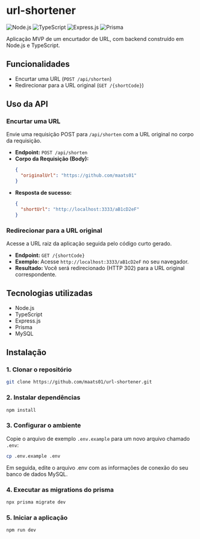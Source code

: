 # url-shortener

![Node.js](https://img.shields.io/badge/Node.js-43853D?style=for-the-badge&logo=node.js&logoColor=white)
![TypeScript](https://img.shields.io/badge/TypeScript-3178C6?style=for-the-badge&logo=typescript&logoColor=white)
![Express.js](https://img.shields.io/badge/Express.js-000000?style=for-the-badge&logo=express&logoColor=white)
![Prisma](https://img.shields.io/badge/Prisma-2D3748?style=for-the-badge&logo=prisma&logoColor=white)

Aplicação MVP de um encurtador de URL, com backend construído em Node.js e TypeScript.

## Funcionalidades

- Encurtar uma URL (`POST /api/shorten`)
- Redirecionar para a URL original (`GET /{shortCode}`)

## Uso da API

### Encurtar uma URL

Envie uma requisição POST para `/api/shorten` com a URL original no corpo da requisição.

- **Endpoint:** `POST /api/shorten`
- **Corpo da Requisição (Body):**
  ```json
  {
    "originalUrl": "https://github.com/maats01"
  }
- **Resposta de sucesso:**
  ```json
  {
    "shortUrl": "http://localhost:3333/aB1cD2eF"
  }

### Redirecionar para a URL original

Acesse a URL raiz da aplicação seguida pelo código curto gerado.

- **Endpoint:** `GET /{shortCode}`
- **Exemplo:** Acesse `http://localhost:3333/aB1cD2eF` no seu navegador.
- **Resultado:** Você será redirecionado (HTTP 302) para a URL original correspondente. 

## Tecnologias utilizadas

- Node.js
- TypeScript
- Express.js
- Prisma
- MySQL

## Instalação

### 1. Clonar o repositório
```bash
git clone https://github.com/maats01/url-shortener.git
```

### 2. Instalar dependências
```bash
npm install
```

### 3. Configurar o ambiente
Copie o arquivo de exemplo `.env.example` para um novo arquivo chamado `.env`:
```bash
cp .env.example .env
```
Em seguida, edite o arquivo .env com as informações de conexão do seu banco de dados MySQL.

### 4. Executar as migrations do prisma
```bash
npx prisma migrate dev
```

### 5. Iniciar a aplicação
```bash
npm run dev
```
